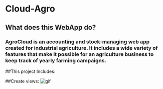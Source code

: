 # Cloud-Agro
## What does this WebApp do?
### AgroCloud is an accounting and stock-managing web app created for industrial agriculture. It includes a wide variety of features that make it possible for an agriculture business to keep track of yearly farming campaigns. 

##This project Includes:

##Create views:
![gif](create_sale.gif)

